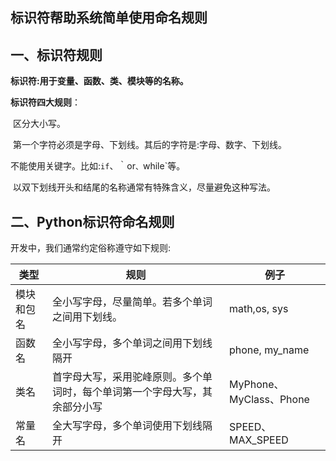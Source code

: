 ## 标识符帮助系统简单使用命名规则

## 一、标识符规则

**标识符:用于变量、函数、类、模块等的名称。**

**标识符四大规则**：

​	区分大小写。

​	第一个字符必须是字母、下划线。其后的字符是:字母、数字、下划线。

​	不能使用关键字。比如:`if`、｀or`、`while`等。

​	以双下划线开头和结尾的名称通常有特殊含义，尽量避免这种写法。

## 二、Python标识符命名规则

开发中，我们通常约定俗称遵守如下规则:

| 类型       | 规则                                                         | 例子                    |
| ---------- | ------------------------------------------------------------ | ----------------------- |
| 模块和包名 | 全小写字母，尽量简单。若多个单词之间用下划线。               | math,os, sys            |
| 函数名     | 全小写字母，多个单词之间用下划线隔开                         | phone, my_name          |
| 类名       | 首字母大写，采用驼峰原则。多个单词时，每个单词第一个字母大写，其余部分小写 | MyPhone、MyClass、Phone |
| 常量名     | 全大写字母，多个单词使用下划线隔开                           | SPEED、MAX_SPEED        |


